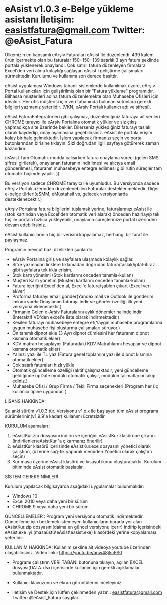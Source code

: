 #     eAsist v1.0.3   e-Belge yükleme asistanı              İletişim: easistfatura@gmail.com      Twitter: @eAsist_Fatura

Ülkemizin en kapsamlı eArşiv Faturaları eAsist ile düzenlendi. 439 kalem ürün içermekte olan bu faturalar 150+150+139 satırlık 3 ayrı fatura şeklinde portala yüklenerek onaylandı. Çok satırlı fatura düzenleyen firmalara Excel'den veri alma kolaylığı sağlayan eAsist'i geliştirme çalışmaları sürmektedir. 
Kurulumu ve kullanımı son derece basittir.

eAsist uygulaması Windows tabanlı sistemlerde kullanılmak üzere, eArşiv Portal kullanıcıları için geliştirilmiş olan bir "Fatura yükleme" programıdır.
Bilhassa müşterileri adına fatura düzenlemekte olan Muhasebe Ofisleri için idealdir. Her ofis müşterisi için veri tabanında bulunan sütunlara gerekli bilgileri yazmanız yeterlidir. (VKN, eArşiv Portalı kullanıcı adı ve şifresi).

eAsist FaturaEntegratörleri gibi çalışmaz, düzenlediğiniz faturaya ait verileri CHROME tarayıcı ile eArşiv Portalına otomatik yükler ve siz çıkış yapmadıkça site üzerinde bekler. Dilerseniz yüklediğiniz faturayı taslak olarak kaydedip, onay aşamasına geçebilirsiniz. eAsist ile portala erişim kolay bir hale gelmektedir. İşlem yapılacak firmanızı seçin ve portal butonlarından birisine tıklayın. Sizi doğrudan ilgili sayfaya götürerek zaman kazandırır. 

(eAsist Tam Otomatik modda çalışırken fatura onaylama süreci (gelen SMS şifresi girilerek), onaylanan faturanın indirilmesi ve alıcıya email gönderilmesi, faturanın muhasebeye entegre edilmesi gibi rutin süreçler tam otomatik biçimde yapılır. ))

Bu versiyon sadece CHROME tarayıcı ile uyumludur. 
Bu versiyonda sadece eArşiv Portalı üzerinden düzenlenebilen Faturalar desteklenmektedir. Diğer e-belge türleri(eSMM, eMüstahsil vs, gelecek versiyonlarda desteklenecektir.)

eArşiv Portalına fatura bilgilerini tuşlamak yerine, faturalarınızı eAsist ile (stok kartından veya Excel'den otomatik veri alarak) önceden hazırlayıp tek tuş ile  portala hızlıca yükleyebilir, onaylama süreçlerinize portal üzerinden devam edebilirsiniz.

eAsist kullanıcılarının hiç bir verisini kopyalamaz, herhangi bir taraf ile paylaşmaz. 

Programın mevcut bazı özellikleri şunlardır:
- eArşiv Portalına giriş ve sayfalara ulaşmada kolaylık sağlar. 
- Şifre yazmadan linklere tıklamadan doğrudan fatura/taslak/iptal-itiraz gibi sayfalara tek tıkla erişim.
- Stok kartı yönetimi (Stok kartlarını önceden tanımla-kullan)
- Müşteri Kartı yönetimi(Müşteri kartlarını önceden tanımla-kullan)
- Fatura içeriğini Excel'den al, Excel'e fatura/şablon çıkart (Excel veri al/ver)
- Proforma faturayı email gönder(Yandex mail ve Outlook ile gönderim imkanı vardır.Onaylanan faturayı indir ve gönder özelliği ilk yeni versiyona eklenecektir.)
- Firmanın Gelen e-Arşiv Faturalarını aylık dönemler halinde indir (İnteraktif VD'den excel'e liste olarak indirmektedir.)
- Kesilen faturayı muhasebeye entegre et(Yaygın muhasebe programlarına uygun muhasebe fişi oluşturma çalışmaları sürüyor.)
- Ön tanımlı dipnot ekle (3 Ayrı dipnot cümlesini her faturanın dipnot kısmına otomatik ekler)
- KDV matrah hesaplayıcı (Faturadaki KDV Matrahlarını hesaplar ve dipnot kısmına otomatik ekler)
- Yalnız: yazı ile TL yaz (Fatura genel toplamını yazı ile dipnot kısmına otomatik ekler)
- Çok satırlı faturaları hızlı yükle
- Otomatik güncelleme özelliği (aktif çalışmaktadır, yeni güncelleme geldiğinde upDate modülü otomatik çalışır, modülün talimatlarını takip ediniz.)
- Muhasebe Ofisi / Grup Firma / Tekli Firma seçenekleri (Program her üç kullanıcı tipine uygundur. )



LİSANS HAKKINDA:

Şu anki sürüm v1.0.3 tür.
    Versiyonu v1.x.x ile başlayan tüm eAsist programı sürümlerinin(v1.9.9'a kadar) kullanımı ücretsizdir.

KURULUM aşamaları :

1. eAsistKur.zip dosyasını indirin ve içeriğini eAsistKur klasörüne çıkarın.(indirilenler\eAsistKur 'a çıkarmanız önerilir)
2. eAsistKur klasörü içerisinde eAsistKur.exe dosyasını yönetici olarak çalıştırın, (üzerine sağ-tık yaparak menüden Yönetici olarak çalıştır'ı seçin)
3. Kur masa üzerine eAsist klasörü ve kısayol ikonu oluşturacaktır. Kurulum bitiminde eAsist otomatik başlatılır.

SİSTEM GEREKSİNİMLERİ :

Kurulum yapılacak bilgisayarda aşağıdaki uygulamalar bulunmalıdır:
- Windows 10
- Excel 2010 veya daha yeni bir sürüm
- CHROME   9 veya daha yeni bir sürüm

GÜNCELLEMELER :
Program yeni versiyonu otomatik indirmektedir. Güncelleme için beklemek istemeyen kullanıcıların burada yer alan eAsistKur.zip dosyasını(daima en güncel versiyonu içerir) indirip içerisindeki eAsist.exe 'yi (masaüstü\eAsist\easist.exe)  klasördeki yerine kopyalaması yeterlidir.

KULLANIM HAKKINDA:
 Kullanım şekline ait videoya youtube üzerinden ulaşabilirsiniz. Video linki:    https://youtu.be/anw48j5cFS0
 
- Programı çalıştırın VERİ TABANI butonuna tıklayın, açılan EXCEL dosyası(DATA.xlsx) içerisinde kullanım için gerekli açıklamalar bulunmaktadır.
 
- Kullanıcı klavuzunu ve ekran görüntülerini inceleyiniz.

- iletişim ve Destek için lütfen çekinmeden yazın :  easistfatura@gmail.com    Twitter: @eAsist_Fatura
saygılar...
